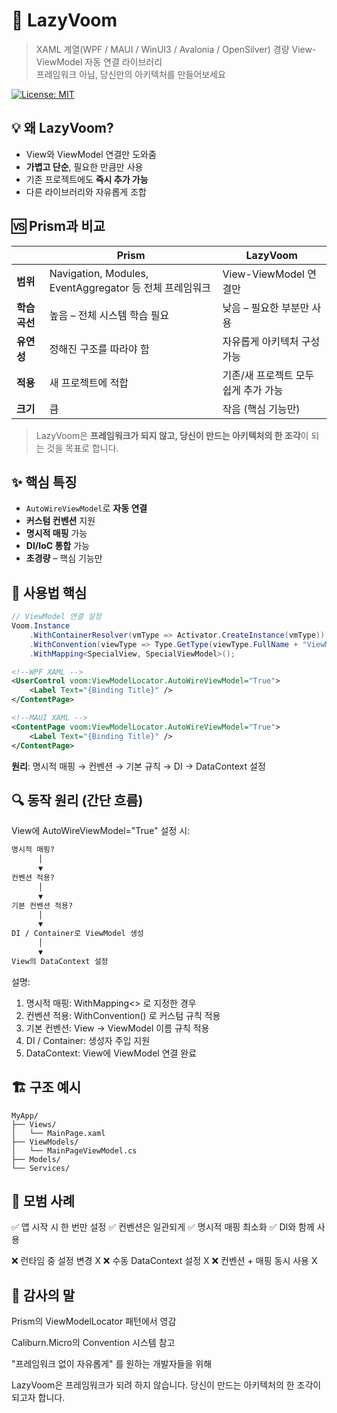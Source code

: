 ﻿# 🚀 LazyVoom

> XAML 계열(WPF / MAUI / WinUI3 / Avalonia / OpenSilver) 경량 View-ViewModel 자동 연결 라이브러리  
> 프레임워크 아님, 당신만의 아키텍처를 만들어보세요

[![License: MIT](https://img.shields.io/badge/License-MIT-yellow.svg)](https://opensource.org/licenses/MIT)


## 💡 왜 LazyVoom?

- View와 ViewModel 연결만 도와줌  
- **가볍고 단순**, 필요한 만큼만 사용  
- 기존 프로젝트에도 **즉시 추가 가능**  
- 다른 라이브러리와 자유롭게 조합  


## 🆚 Prism과 비교

| | Prism | LazyVoom |
|---|---|---|
| **범위** | Navigation, Modules, EventAggregator 등 전체 프레임워크 | View-ViewModel 연결만 |
| **학습 곡선** | 높음 – 전체 시스템 학습 필요 | 낮음 – 필요한 부분만 사용 |
| **유연성** | 정해진 구조를 따라야 함 | 자유롭게 아키텍처 구성 가능 |
| **적용** | 새 프로젝트에 적합 | 기존/새 프로젝트 모두 쉽게 추가 가능 |
| **크기** | 큼 | 작음 (핵심 기능만) |

> LazyVoom은 **프레임워크가 되지 않고, 당신이 만드는 아키텍처의 한 조각**이 되는 것을 목표로 합니다.  


## ✨ 핵심 특징

- `AutoWireViewModel`로 **자동 연결**  
- **커스텀 컨벤션** 지원  
- **명시적 매핑** 가능  
- **DI/IoC 통합** 가능  
- **초경량** – 핵심 기능만


## 🚀 사용법 핵심

```csharp
// ViewModel 연결 설정
Voom.Instance
    .WithContainerResolver(vmType => Activator.CreateInstance(vmType))
    .WithConvention(viewType => Type.GetType(viewType.FullName + "ViewModel"))
    .WithMapping<SpecialView, SpecialViewModel>();
```

```xml
<!--WPF XAML -->
<UserControl voom:ViewModelLocator.AutoWireViewModel="True">
    <Label Text="{Binding Title}" />
</ContentPage>
```
```xml
<!--MAUI XAML -->
<ContentPage voom:ViewModelLocator.AutoWireViewModel="True">
    <Label Text="{Binding Title}" />
</ContentPage>
```
**원리**: 명시적 매핑 → 컨벤션 → 기본 규칙 → DI → DataContext 설정

## 🔍 동작 원리 (간단 흐름)
View에 AutoWireViewModel="True" 설정 시:

```markdown
명시적 매핑?
      │
      ▼
컨벤션 적용?
      │
      ▼
기본 컨벤션 적용?
      │
      ▼
DI / Container로 ViewModel 생성
      │
      ▼
View의 DataContext 설정
```
설명:

1. 명시적 매핑: WithMapping<> 로 지정한 경우
1. 컨벤션 적용: WithConvention() 로 커스텀 규칙 적용
1. 기본 컨벤션: View → ViewModel 이름 규칙 적용
1. DI / Container: 생성자 주입 지원
1. DataContext: View에 ViewModel 연결 완료

## 🏗️ 구조 예시
```
MyApp/
├── Views/
│   └── MainPage.xaml
├── ViewModels/
│   └── MainPageViewModel.cs
├── Models/
└── Services/
```
## 🎯 모범 사례

✅ 앱 시작 시 한 번만 설정
✅ 컨벤션은 일관되게
✅ 명시적 매핑 최소화
✅ DI와 함께 사용

❌ 런타임 중 설정 변경 X
❌ 수동 DataContext 설정 X
❌ 컨벤션 + 매핑 동시 사용 X

## 🙏 감사의 말

Prism의 ViewModelLocator 패턴에서 영감

Caliburn.Micro의 Convention 시스템 참고

"프레임워크 없이 자유롭게" 를 원하는 개발자들을 위해

LazyVoom은 프레임워크가 되려 하지 않습니다.
당신이 만드는 아키텍처의 한 조각이 되고자 합니다.


